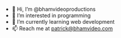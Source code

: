 - 👋 Hi, I’m @bhamvideoproductions
- 👀 I’m interested in programming
- 🌱 I’m currently learning web development
- 📫 Reach me at patrick@bhamvideo.com

<!---
bhamvideoproductions/bhamvideoproductions is a ✨ special ✨ repository because its `README.md` (this file) appears on your GitHub profile.
You can click the Preview link to take a look at your changes.
--->
